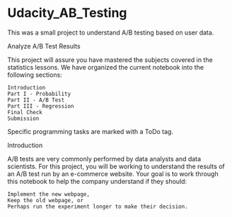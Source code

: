 # Udacity_AB_Testing
This was a small project to understand A/B testing based on user data.


Analyze A/B Test Results

This project will assure you have mastered the subjects covered in the statistics lessons. We have organized the current notebook into the following sections:

    Introduction
    Part I - Probability
    Part II - A/B Test
    Part III - Regression
    Final Check
    Submission

Specific programming tasks are marked with a ToDo tag.

Introduction

A/B tests are very commonly performed by data analysts and data scientists. For this project, you will be working to understand the results of an A/B test run by an e-commerce website. Your goal is to work through this notebook to help the company understand if they should:

    Implement the new webpage,
    Keep the old webpage, or
    Perhaps run the experiment longer to make their decision.

